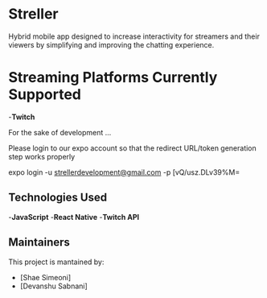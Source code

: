 # Streller
Hybrid mobile app designed to increase interactivity for streamers and their viewers by simplifying and improving the chatting experience.

# Streaming Platforms Currently Supported
-**Twitch**

For the sake of development ...

Please login to our expo account so that the redirect URL/token generation step works properly

expo login -u strellerdevelopment@gmail.com -p [vQ/usz.DLv39%M=

## Technologies Used
-**JavaScript** -**React Native** -**Twitch API**

## Maintainers
This project is mantained by:
* [Shae Simeoni]
* [Devanshu Sabnani]
